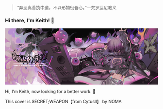 > “弃恶离善执中道，不以形物役吾心。”—梵罗达尼教义

### Hi there, I'm Keith! 👋


<img align="center" src="https://github.com/XXXMrG/SECRET-WEAPON/blob/master/SECRET-WEAPON.png" alt="show" />

Hi, I'm Keith, now looking for a better work. 🧐

This cover is SECRET;WEAPON【from CytusⅡ】 by NOMA


